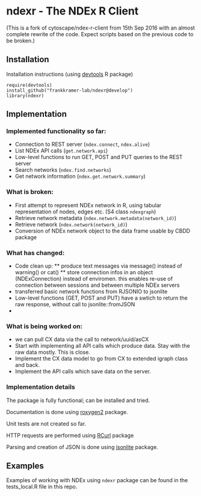 ndexr - The NDEx R Client
=============

(This is a fork of cytoscape/ndex-r-client from 15th Sep 2016 with an almost complete rewrite of the code. Expect scripts based on the previous code to be broken.)


Installation
--------------

Installation instructions (using [devtools](http://cran.r-project.org/web/packages/devtools/index.html) R package)

```
require(devtools)
install_github("frankkramer-lab/ndexr@develop")
library(ndexr)
```

Implementation
--------------

### Implemented functionality so far:

* Connection to REST server (`ndex.connect`, `ndex.alive`)
* List NDEx API calls (`get.network.api`)
* Low-level functions to run GET, POST and PUT queries to the REST server
* Search networks (`ndex.find.networks`)
* Get network information  (`ndex.get.network.summary`)

### What is broken:
* First attempt to represent NDEx network in R, using tabular representation of nodes, edges etc. (S4 class `ndexgraph`)
* Retrieve network metadata (`ndex.network.metadata(network_id)`)
* Retrieve network (`ndex.network(network_id)`)
* Conversion of NDEx network object to the data frame usable by CBDD package

### What has changed:
* Code clean up: 
** produce text messages via message() instead of warning() or cat()
** store connection infos in an object (NDExConnection) instead of enviromen. this enables re-use of connection between sessions and between multiple NDEx servers
* transferred basic network functions from RJSONIO to jsonlite
* Low-level functions (GET, POST and PUT) have a swtich to return the raw response, without call to jsonlite::fromJSON
* 

### What is being worked on:
* we can pull CX data via the call to network/uuid/asCX
* Start with implementing all API calls which produce data. Stay with 
the raw data mostly. This is close.
* Implement the CX data model to go from CX to extended igraph class and 
back.
* Implement the API calls which save data on the server.

### Implementation details

The package is fully functional; can be installed and tried.

Documentation is done using [roxygen2]() package.

Unit tests are not created so far.

HTTP requests are performed using [RCurl](http://cran.r-project.org/web/packages/RCurl/index.html) package

Parsing and creation of JSON is done using [jsonlite]() package.


Examples
--------------

Examples of working with NDEx using `ndexr` package can be found in the tests_local.R file in this repo.


